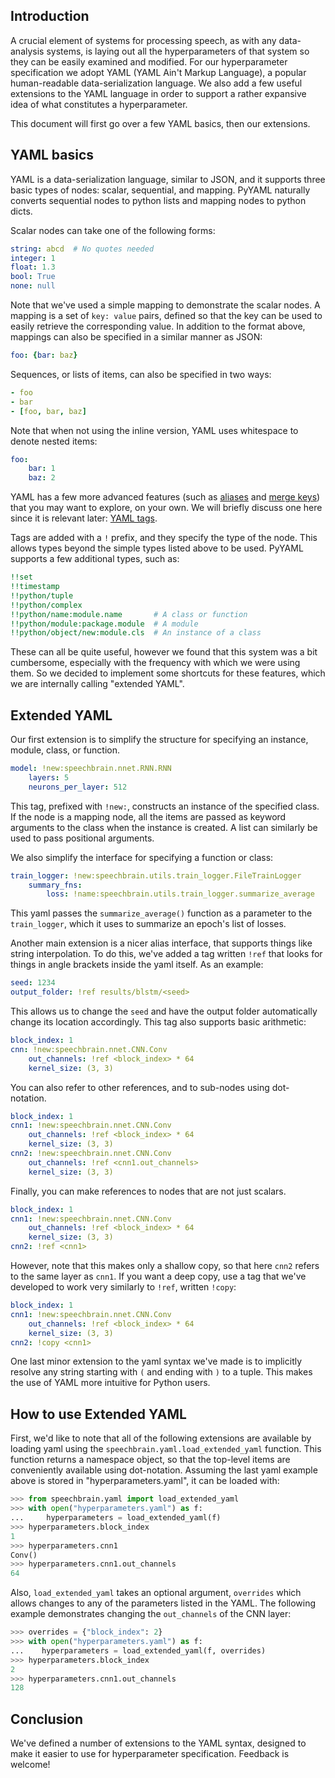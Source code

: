 Introduction
------------

A crucial element of systems for processing speech, as with any data-analysis
systems, is laying out all the hyperparameters of that system so they can be
easily examined and modified. For our hyperparameter specification we adopt
YAML (YAML Ain't Markup Language), a popular human-readable data-serialization
language. We also add a few useful extensions to the YAML language in order to
support a rather expansive idea of what constitutes a hyperparameter.

This document will first go over a few YAML basics, then our extensions.

YAML basics
-----------

YAML is a data-serialization language, similar to JSON, and it supports
three basic types of nodes: scalar, sequential, and mapping. PyYAML naturally
converts sequential nodes to python lists and mapping nodes to python dicts.

Scalar nodes can take one of the following forms:

```yaml
string: abcd  # No quotes needed
integer: 1
float: 1.3
bool: True
none: null
```

Note that we've used a simple mapping to demonstrate the scalar nodes. A mapping
is a set of `key: value` pairs, defined so that the key can be used to easily
retrieve the corresponding value. In addition to the format above, mappings
can also be specified in a similar manner as JSON:

```yaml
foo: {bar: baz}
```

Sequences, or lists of items, can also be specified in two ways:

```yaml
- foo
- bar
- [foo, bar, baz]
```

Note that when not using the inline version, YAML uses whitespace to denote
nested items:

```yaml
foo:
    bar: 1
    baz: 2
```

YAML has a few more advanced features (such as
[aliases](https://pyyaml.org/wiki/PyYAMLDocumentation#aliases) and
[merge keys](https://yaml.org/type/merge.html)) that you may want to explore,
on your own. We will briefly discuss one here since it is relevant later:
[YAML tags](https://pyyaml.org/wiki/PyYAMLDocumentation#tags).

Tags are added with a `!` prefix, and they specify the type of the node. This
allows types beyond the simple types listed above to be used. PyYAML supports a
few additional types, such as:

```yaml
!!set
!!timestamp
!!python/tuple
!!python/complex
!!python/name:module.name       # A class or function
!!python/module:package.module  # A module
!!python/object/new:module.cls  # An instance of a class
```

These can all be quite useful, however we found that this system was a bit
cumbersome, especially with the frequency with which we were using them. So
we decided to implement some shortcuts for these features, which we are
internally calling "extended YAML".

Extended YAML
-------------

Our first extension is to simplify the structure for specifying an instance,
module, class, or function.

```yaml
model: !new:speechbrain.nnet.RNN.RNN
    layers: 5
    neurons_per_layer: 512
```

This tag, prefixed with `!new:`, constructs an instance of the specified class.
If the node is a mapping node, all the items are passed as keyword arguments
to the class when the instance is created. A list can similarly be used to
pass positional arguments.

We also simplify the interface for specifying a function or class:

```yaml
train_logger: !new:speechbrain.utils.train_logger.FileTrainLogger
    summary_fns:
        loss: !name:speechbrain.utils.train_logger.summarize_average
```

This yaml passes the `summarize_average()` function as a parameter to the
`train_logger`, which it uses to summarize an epoch's list of losses.

Another main extension is a nicer alias interface, that supports things like
string interpolation. To do this, we've added a tag written `!ref` that
looks for things in angle brackets inside the yaml itself. As an example:

```yaml
seed: 1234
output_folder: !ref results/blstm/<seed>
```

This allows us to change the `seed` and have the output folder automatically
change its location accordingly. This tag also supports basic arithmetic:

```yaml
block_index: 1
cnn: !new:speechbrain.nnet.CNN.Conv
    out_channels: !ref <block_index> * 64
    kernel_size: (3, 3)
```

You can also refer to other references, and to sub-nodes using dot-notation.

```yaml
block_index: 1
cnn1: !new:speechbrain.nnet.CNN.Conv
    out_channels: !ref <block_index> * 64
    kernel_size: (3, 3)
cnn2: !new:speechbrain.nnet.CNN.Conv
    out_channels: !ref <cnn1.out_channels>
    kernel_size: (3, 3)
```

Finally, you can make references to nodes that are not just scalars.

```yaml
block_index: 1
cnn1: !new:speechbrain.nnet.CNN.Conv
    out_channels: !ref <block_index> * 64
    kernel_size: (3, 3)
cnn2: !ref <cnn1>
```

However, note that this makes only a shallow copy, so that here `cnn2`
refers to the same layer as `cnn1`. If you want a deep copy, use a tag
that we've developed to work very similarly to `!ref`, written `!copy`:

```yaml
block_index: 1
cnn1: !new:speechbrain.nnet.CNN.Conv
    out_channels: !ref <block_index> * 64
    kernel_size: (3, 3)
cnn2: !copy <cnn1>
```

One last minor extension to the yaml syntax we've made is to implicitly
resolve any string starting with `(` and ending with `)` to a tuple.
This makes the use of YAML more intuitive for Python users.


How to use Extended YAML
------------------------

First, we'd like to note that all of the following extensions are available
by loading yaml using the `speechbrain.yaml.load_extended_yaml` function.
This function returns a namespace object, so that the top-level items
are conveniently available using dot-notation. Assuming the last yaml
example above is stored in "hyperparameters.yaml", it can be loaded with:

```python
>>> from speechbrain.yaml import load_extended_yaml
>>> with open("hyperparameters.yaml") as f:
...     hyperparameters = load_extended_yaml(f)
>>> hyperparameters.block_index
1
>>> hyperparameters.cnn1
Conv()
>>> hyperparameters.cnn1.out_channels
64
```

Also, `load_extended_yaml` takes an optional argument, `overrides`
which allows changes to any of the parameters listed in the YAML.
The following example demonstrates changing the `out_channels`
of the CNN layer:

```python
>>> overrides = {"block_index": 2}
>>> with open("hyperparameters.yaml") as f:
...    hyperparameters = load_extended_yaml(f, overrides)
>>> hyperparameters.block_index
2
>>> hyperparameters.cnn1.out_channels
128
```

Conclusion
----------

We've defined a number of extensions to the YAML syntax, designed to
make it easier to use for hyperparameter specification. Feedback is welcome!
